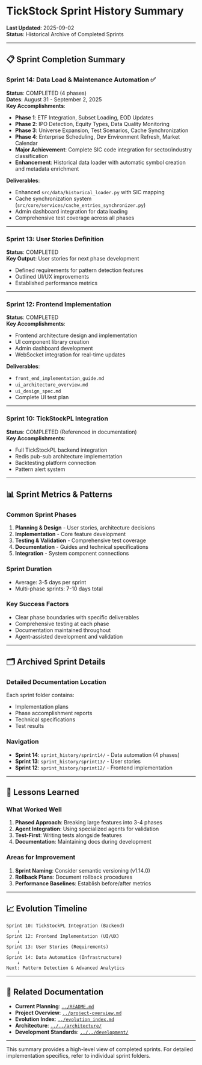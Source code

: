 # TickStock Sprint History Summary

**Last Updated**: 2025-09-02  
**Status**: Historical Archive of Completed Sprints

---

## 📋 Sprint Completion Summary

### Sprint 14: Data Load & Maintenance Automation ✅
**Status**: COMPLETED (4 phases)  
**Dates**: August 31 - September 2, 2025  
**Key Accomplishments**:
- **Phase 1**: ETF Integration, Subset Loading, EOD Updates
- **Phase 2**: IPO Detection, Equity Types, Data Quality Monitoring
- **Phase 3**: Universe Expansion, Test Scenarios, Cache Synchronization
- **Phase 4**: Enterprise Scheduling, Dev Environment Refresh, Market Calendar
- **Major Achievement**: Complete SIC code integration for sector/industry classification
- **Enhancement**: Historical data loader with automatic symbol creation and metadata enrichment

**Deliverables**:
- Enhanced `src/data/historical_loader.py` with SIC mapping
- Cache synchronization system (`src/core/services/cache_entries_synchronizer.py`)
- Admin dashboard integration for data loading
- Comprehensive test coverage across all phases

---

### Sprint 13: User Stories Definition
**Status**: COMPLETED  
**Key Output**: User stories for next phase development
- Defined requirements for pattern detection features
- Outlined UI/UX improvements
- Established performance metrics

---

### Sprint 12: Frontend Implementation
**Status**: COMPLETED  
**Key Accomplishments**:
- Frontend architecture design and implementation
- UI component library creation
- Admin dashboard development
- WebSocket integration for real-time updates

**Deliverables**:
- `front_end_implementation_guide.md`
- `ui_architecture_overview.md`
- `ui_design_spec.md`
- Complete UI test plan

---

### Sprint 10: TickStockPL Integration
**Status**: COMPLETED (Referenced in documentation)  
**Key Accomplishments**:
- Full TickStockPL backend integration
- Redis pub-sub architecture implementation
- Backtesting platform connection
- Pattern alert system

---

## 📊 Sprint Metrics & Patterns

### Common Sprint Phases
1. **Planning & Design** - User stories, architecture decisions
2. **Implementation** - Core feature development
3. **Testing & Validation** - Comprehensive test coverage
4. **Documentation** - Guides and technical specifications
5. **Integration** - System component connections

### Sprint Duration
- Average: 3-5 days per sprint
- Multi-phase sprints: 7-10 days total

### Key Success Factors
- Clear phase boundaries with specific deliverables
- Comprehensive testing at each phase
- Documentation maintained throughout
- Agent-assisted development and validation

---

## 🗂️ Archived Sprint Details

### Detailed Documentation Location
Each sprint folder contains:
- Implementation plans
- Phase accomplishment reports
- Technical specifications
- Test results

### Navigation
- **Sprint 14**: `sprint_history/sprint14/` - Data automation (4 phases)
- **Sprint 13**: `sprint_history/sprint13/` - User stories
- **Sprint 12**: `sprint_history/sprint12/` - Frontend implementation

---

## 🎯 Lessons Learned

### What Worked Well
1. **Phased Approach**: Breaking large features into 3-4 phases
2. **Agent Integration**: Using specialized agents for validation
3. **Test-First**: Writing tests alongside features
4. **Documentation**: Maintaining docs during development

### Areas for Improvement
1. **Sprint Naming**: Consider semantic versioning (v1.14.0)
2. **Rollback Plans**: Document rollback procedures
3. **Performance Baselines**: Establish before/after metrics

---

## 📈 Evolution Timeline

```
Sprint 10: TickStockPL Integration (Backend)
    ↓
Sprint 12: Frontend Implementation (UI/UX)
    ↓
Sprint 13: User Stories (Requirements)
    ↓
Sprint 14: Data Automation (Infrastructure)
    ↓
Next: Pattern Detection & Advanced Analytics
```

---

## 🔗 Related Documentation

- **Current Planning**: [`../README.md`](../README.md)
- **Project Overview**: [`../project-overview.md`](../project-overview.md)
- **Evolution Index**: [`../evolution_index.md`](../evolution_index.md)
- **Architecture**: [`../../architecture/`](../../architecture/)
- **Development Standards**: [`../../development/`](../../development/)

---

This summary provides a high-level view of completed sprints. For detailed implementation specifics, refer to individual sprint folders.